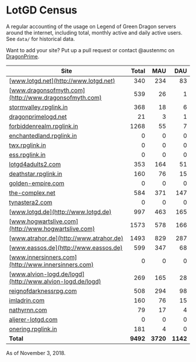 # LotGD Census
A regular accounting of the usage on Legend of Green Dragon servers around the internet, including total, monthly active and daily active users. See `data/` for historical data.

Want to add your site? Put up a pull request or contact @austenmc on [DragonPrime](http://dragonprime.net).


Site | Total | MAU | DAU
--- | ---:| ---:| ---:
[www.lotgd.net](http://www.lotgd.net)|340|234|83
[www.dragonsofmyth.com](http://www.dragonsofmyth.com)|539|26|1
[stormvalley.rpglink.in](http://stormvalley.rpglink.in)|368|18|6
[dragonprimelogd.net](http://dragonprimelogd.net)|21|3|1
[forbiddenrealm.rpglink.in](http://forbiddenrealm.rpglink.in)|1268|55|7
[enchantedland.rpglink.in](http://enchantedland.rpglink.in)|0|0|0
[twx.rpglink.in](http://twx.rpglink.in)|0|0|0
[ess.rpglink.in](http://ess.rpglink.in)|0|0|0
[lotgd4adults2.com](http://lotgd4adults2.com)|353|164|51
[deathstar.rpglink.in](http://deathstar.rpglink.in)|160|76|15
[golden-empire.com](http://golden-empire.com)|0|0|0
[the-complex.net](http://the-complex.net)|584|371|147
[tynastera2.com](http://tynastera2.com)|0|0|0
[www.lotgd.de](http://www.lotgd.de)|997|463|165
[www.hogwartslive.com](http://www.hogwartslive.com)|1573|578|166
[www.atrahor.de](http://www.atrahor.de)|1493|829|287
[www.eassos.de](http://www.eassos.de)|599|347|68
[www.innersinners.com](http://www.innersinners.com)|0|0|0
[www.alvion-logd.de/logd](http://www.alvion-logd.de/logd)|269|165|28
[reignofdarknessrpg.com](http://reignofdarknessrpg.com)|508|294|98
[imladrin.com](http://imladrin.com)|160|76|15
[nathyrnn.com](http://nathyrnn.com)|79|17|4
[aljerer-lotgd.com](http://aljerer-lotgd.com)|0|0|0
[onering.rpglink.in](http://onering.rpglink.in)|181|4|0
**Total**|**9492**|**3720**|**1142**

As of November 3, 2018.
